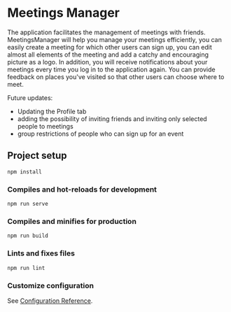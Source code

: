 # Meetings Manager
The application facilitates the management of meetings with friends. MeetingsManager will help you manage your meetings efficiently, you can easily create a meeting for which other users can sign up, you can edit almost all elements of the meeting and add a catchy and encouraging picture as a logo. In addition, you will receive notifications about your meetings every time you log in to the application again. You can provide feedback on places you've visited so that other users can choose where to meet.

Future updates:
- Updating the Profile tab
- adding the possibility of inviting friends and inviting only selected people to meetings
- group restrictions of people who can sign up for an event

## Project setup
```
npm install
```

### Compiles and hot-reloads for development
```
npm run serve
```

### Compiles and minifies for production
```
npm run build
```

### Lints and fixes files
```
npm run lint
```

### Customize configuration
See [Configuration Reference](https://cli.vuejs.org/config/).
